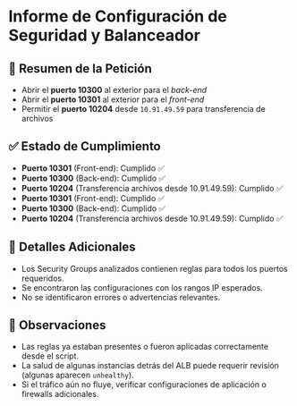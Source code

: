 # Informe de Configuración de Seguridad y Balanceador

## 🎯 Resumen de la Petición

- Abrir el **puerto 10300** al exterior para el *back-end*
- Abrir el **puerto 10301** al exterior para el *front-end*
- Permitir el **puerto 10204** desde `10.91.49.59` para transferencia de archivos

## ✅ Estado de Cumplimiento

- **Puerto 10301** (Front-end): Cumplido ✅
- **Puerto 10300** (Back-end): Cumplido ✅
- **Puerto 10204** (Transferencia archivos desde 10.91.49.59): Cumplido ✅
- **Puerto 10301** (Front-end): Cumplido ✅
- **Puerto 10300** (Back-end): Cumplido ✅
- **Puerto 10204** (Transferencia archivos desde 10.91.49.59): Cumplido ✅

## 🔐 Detalles Adicionales

- Los Security Groups analizados contienen reglas para todos los puertos requeridos.
- Se encontraron las configuraciones con los rangos IP esperados.
- No se identificaron errores o advertencias relevantes.

## 📎 Observaciones

- Las reglas ya estaban presentes o fueron aplicadas correctamente desde el script.
- La salud de algunas instancias detrás del ALB puede requerir revisión (algunas aparecen `unhealthy`).
- Si el tráfico aún no fluye, verificar configuraciones de aplicación o firewalls adicionales.